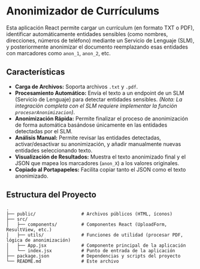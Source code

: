 # Anonimizador de Currículums

Esta aplicación React permite cargar un currículum (en formato TXT o PDF), identificar automáticamente entidades sensibles (como nombres, direcciones, números de teléfono) mediante un Servicio de Lenguaje (SLM), y posteriormente anonimizar el documento reemplazando esas entidades con marcadores como `anon_1`, `anon_2`, etc.

## Características

*   **Carga de Archivos:** Soporta archivos `.txt` y `.pdf`.
*   **Procesamiento Automático:** Envía el texto a un endpoint de un SLM (Servicio de Lenguaje) para detectar entidades sensibles. *(Nota: La integración completa con el SLM requiere implementar la función `procesarAnonimizacion`)*.
*   **Anonimización Rápida:** Permite finalizar el proceso de anonimización de forma automática basándose únicamente en las entidades detectadas por el SLM.
*   **Análisis Manual:** Permite revisar las entidades detectadas, activar/desactivar su anonimización, y añadir manualmente nuevas entidades seleccionando texto.
*   **Visualización de Resultados:** Muestra el texto anonimizado final y el JSON que mapea los marcadores (`anon_X`) a los valores originales.
*   **Copiado al Portapapeles:** Facilita copiar tanto el JSON como el texto anonimizado.

## Estructura del Proyecto

```text
.
├── public/                 # Archivos públicos (HTML, íconos)
├── src/
│   ├── components/         # Componentes React (UploadForm, ResultView, etc.)
│   ├── utils/              # Funciones de utilidad (procesar PDF, lógica de anonimización)
│   ├── App.jsx             # Componente principal de la aplicación
│   └── index.jsx           # Punto de entrada de la aplicación
├── package.json            # Dependencias y scripts del proyecto
└── README.md               # Este archivo